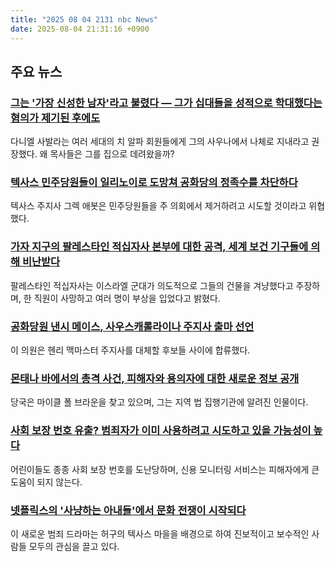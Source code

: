 ```yaml
---
title: "2025 08 04 2131 nbc News"
date: 2025-08-04 21:31:16 +0900
---
```


## 주요 뉴스

### [그는 '가장 신성한 남자'라고 불렸다 — 그가 십대들을 성적으로 학대했다는 혐의가 제기된 후에도](https://www.nbcnews.com/news/us-news/chi-alpha-texas-abuse-allegations-christian-missionary-sex-offender-rcna220069)
다니엘 사발라는 여러 세대의 치 알파 회원들에게 그의 사우나에서 나체로 지내라고 권장했다. 왜 목사들은 그를 집으로 데려왔을까? 

### [텍사스 민주당원들이 일리노이로 도망쳐 공화당의 정족수를 차단하다](https://www.nbcnews.com/politics/elections/texas-democrats-head-illinois-deny-republicans-quorum-redistricting-rcna222743)
텍사스 주지사 그렉 애봇은 민주당원들을 주 의회에서 제거하려고 시도할 것이라고 위협했다. 

### [가자 지구의 팔레스타인 적십자사 본부에 대한 공격, 세계 보건 기구들에 의해 비난받다](https://www.nbcnews.com/world/middle-east/attack-palestinian-red-crescent-society-hq-gaza-israel-war-starvation-rcna222826)
팔레스타인 적십자사는 이스라엘 군대가 의도적으로 그들의 건물을 겨냥했다고 주장하며, 한 직원이 사망하고 여러 명이 부상을 입었다고 밝혔다. 

### [공화당원 낸시 메이스, 사우스캐롤라이나 주지사 출마 선언](https://www.nbcnews.com/politics/2026-election/firebrand-gop-rep-nancy-mace-launches-bid-south-carolina-governor-rcna222473)
이 의원은 헨리 맥마스터 주지사를 대체할 후보들 사이에 합류했다. 

### [몬태나 바에서의 총격 사건, 피해자와 용의자에 대한 새로운 정보 공개](https://www.nbcnews.com/news/us-news/montana-bar-shooting-suspect-rcna222728)
당국은 마이클 폴 브라운을 찾고 있으며, 그는 지역 법 집행기관에 알려진 인물이다. 

### [사회 보장 번호 유출? 범죄자가 이미 사용하려고 시도하고 있을 가능성이 높다](https://www.nbcnews.com/tech/security/security-numbers-leaked-personal-data-puts-people-high-risk-identity-rcna221452)
어린이들도 종종 사회 보장 번호를 도난당하며, 신용 모니터링 서비스는 피해자에게 큰 도움이 되지 않는다. 

### [넷플릭스의 '사냥하는 아내들'에서 문화 전쟁이 시작되다](https://www.nbcnews.com/nbc-out/out-pop-culture/hunting-wives-netflix-drama-culture-wars-lgbtq-rcna222533)
이 새로운 범죄 드라마는 허구의 텍사스 마을을 배경으로 하여 진보적이고 보수적인 사람들 모두의 관심을 끌고 있다.